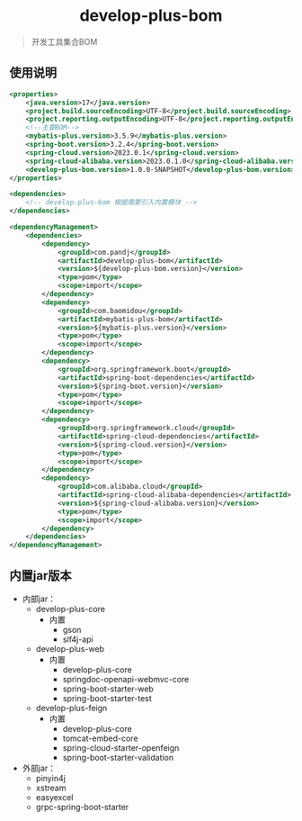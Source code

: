 <h1 align="center">develop-plus-bom</h1>

> 开发工具集合BOM

## 使用说明
```xml
<properties>
    <java.version>17</java.version>
    <project.build.sourceEncoding>UTF-8</project.build.sourceEncoding>
    <project.reporting.outputEncoding>UTF-8</project.reporting.outputEncoding>
    <!--主要BOM-->
    <mybatis-plus.version>3.5.9</mybatis-plus.version>
    <spring-boot.version>3.2.4</spring-boot.version>
    <spring-cloud.version>2023.0.1</spring-cloud.version>
    <spring-cloud-alibaba.version>2023.0.1.0</spring-cloud-alibaba.version>
    <develop-plus-bom.version>1.0.0-SNAPSHOT</develop-plus-bom.version>
</properties>

<dependencies>
    <!-- develop-plus-bom 根据需要引入内置模块 -->
</dependencies>

<dependencyManagement>
    <dependencies>
        <dependency>
            <groupId>com.pandj</groupId>
            <artifactId>develop-plus-bom</artifactId>
            <version>${develop-plus-bom.version}</version>
            <type>pom</type>
            <scope>import</scope>
        </dependency>
        <dependency>
            <groupId>com.baomidou</groupId>
            <artifactId>mybatis-plus-bom</artifactId>
            <version>${mybatis-plus.version}</version>
            <type>pom</type>
            <scope>import</scope>
        </dependency>
        <dependency>
            <groupId>org.springframework.boot</groupId>
            <artifactId>spring-boot-dependencies</artifactId>
            <version>${spring-boot.version}</version>
            <type>pom</type>
            <scope>import</scope>
        </dependency>
        <dependency>
            <groupId>org.springframework.cloud</groupId>
            <artifactId>spring-cloud-dependencies</artifactId>
            <version>${spring-cloud.version}</version>
            <type>pom</type>
            <scope>import</scope>
        </dependency>
        <dependency>
            <groupId>com.alibaba.cloud</groupId>
            <artifactId>spring-cloud-alibaba-dependencies</artifactId>
            <version>${spring-cloud-alibaba.version}</version>
            <type>pom</type>
            <scope>import</scope>
        </dependency>
    </dependencies>
</dependencyManagement>
```

## 内置jar版本
- 内部jar：
  - develop-plus-core
    - 内置
      - gson
      - slf4j-api
  - develop-plus-web
    - 内置
      - develop-plus-core
      - springdoc-openapi-webmvc-core
      - spring-boot-starter-web
      - spring-boot-starter-test
  - develop-plus-feign
    - 内置
      - develop-plus-core
      - tomcat-embed-core
      - spring-cloud-starter-openfeign
      - spring-boot-starter-validation
- 外部jar：
  - pinyin4j
  - xstream
  - easyexcel
  - grpc-spring-boot-starter